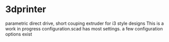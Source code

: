 # 3dprinter
parametric direct drive, short couping extruder for i3 style designs
This is a work in progress
configuration.scad has most settings. a few configuration options exist
